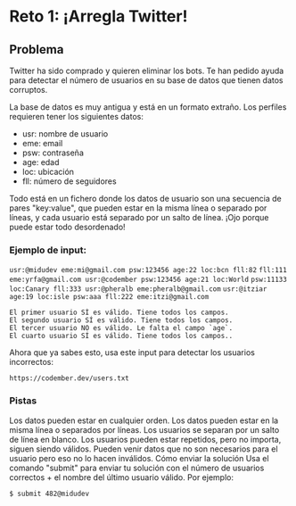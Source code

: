 # Reto 1: ¡Arregla Twitter!

## Problema

Twitter ha sido comprado y quieren eliminar los bots. Te han pedido ayuda para detectar el número de usuarios en su base de datos que tienen datos corruptos.

La base de datos es muy antigua y está en un formato extraño. Los perfiles requieren tener los siguientes datos:

-   usr: nombre de usuario
-   eme: email
-   psw: contraseña
-   age: edad
-   loc: ubicación
-   fll: número de seguidores

Todo está en un fichero donde los datos de usuario son una secuencia de pares "key:value", que pueden estar en la misma línea o separado por líneas, y cada usuario está separado por un salto de línea. ¡Ojo porque puede estar todo desordenado!

### Ejemplo de input:

`usr:@midudev eme:mi@gmail.com psw:123456 age:22 loc:bcn fll:82`
`fll:111 eme:yrfa@gmail.com usr:@codember psw:123456 age:21 loc:World`
`psw:11133 loc:Canary fll:333 usr:@pheralb eme:pheralb@gmail.com`
`usr:@itziar age:19 loc:isle psw:aaa fll:222 eme:itzi@gmail.com`

    El primer usuario SÍ es válido. Tiene todos los campos.
    El segundo usuario SÍ es válido. Tiene todos los campos.
    El tercer usuario NO es válido. Le falta el campo `age`.
    El cuarto usuario SÍ es válido. Tiene todos los campos..

Ahora que ya sabes esto, usa este input para detectar los usuarios incorrectos:

    https://codember.dev/users.txt

### Pistas

Los datos pueden estar en cualquier orden.
Los datos pueden estar en la misma línea o separados por líneas.
Los usuarios se separan por un salto de línea en blanco.
Los usuarios pueden estar repetidos, pero no importa, siguen siendo válidos.
Pueden venir datos que no son necesarios para el usuario pero eso no lo hacen inválidos.
Cómo enviar la solución
Usa el comando "submit" para enviar tu solución con el número de usuarios correctos + el nombre del último usuario válido. Por ejemplo:

    $ submit 482@midudev

